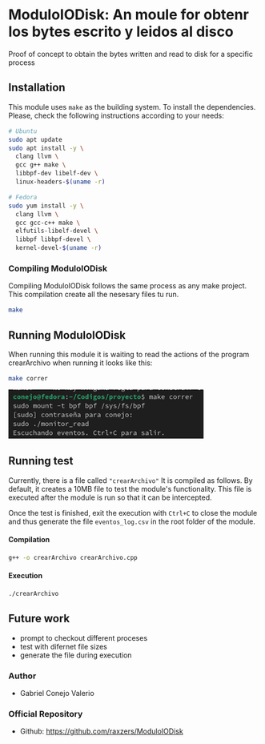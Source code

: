 # ModuloIODisk: An moule for obtenr los bytes escrito y leidos al disco

Proof of concept to obtain the bytes written and read to disk for a specific process

## Installation

This module uses `make` as the building system. To install the dependencies. Please, check the following instructions according to your needs:

```bash
# Ubuntu
sudo apt update
sudo apt install -y \
  clang llvm \
  gcc g++ make \
  libbpf-dev libelf-dev \
  linux-headers-$(uname -r)
```

```bash
# Fedora
sudo yum install -y \
  clang llvm \
  gcc gcc-c++ make \
  elfutils-libelf-devel \
  libbpf libbpf-devel \
  kernel-devel-$(uname -r)
```


### Compiling ModuloIODisk

Compiling ModuloIODisk follows the same process as any make project. This compilation create all the nesesary files tu run.

```bash
make
```


## Running ModuloIODisk

When running this module it is waiting to read the actions of the program crearArchivo when running it looks like this:

```bash
make correr
```
![runinng example](img/example1.png)


## Running test

Currently, there is a file called `"crearArchivo"` It is compiled as follows. By default, it creates a 10MB file to test the module's functionality. This file is executed after the module is run so that it can be intercepted.

Once the test is finished, exit the execution with `Ctrl+C` to close the module and thus generate the file `eventos_log.csv` in the root folder of the module.


#### Compilation
```bash
g++ -o crearArchivo crearArchivo.cpp
```
#### Execution
```bash
./crearArchivo
```
## Future work

- prompt to checkout different proceses
- test with difernet file sizes
- generate the file during execution


### Author

* Gabriel Conejo Valerio

### Official Repository

* Github: https://github.com/raxzers/ModuloIODisk